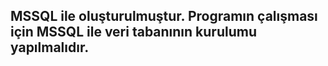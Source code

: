   ## MSSQL ile oluşturulmuştur. Programın çalışması için MSSQL ile veri tabanının kurulumu yapılmalıdır.
